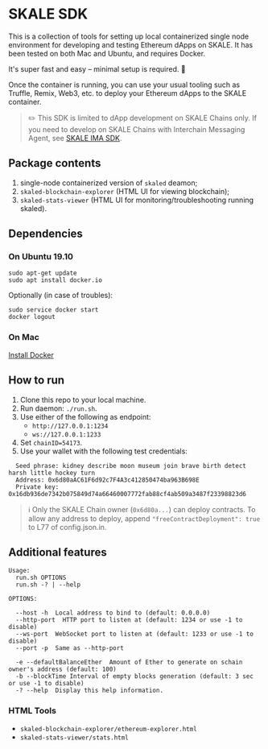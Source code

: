 # SKALE SDK

This is a collection of tools for setting up local containerized single node environment for developing and testing Ethereum dApps on SKALE. It has been tested on both Mac and Ubuntu, and requires Docker. 

It's super fast and easy – minimal setup is required. :muscle: 

Once the container is running, you can use your usual tooling such as Truffle, Remix, Web3, etc. to deploy your Ethereum dApps to the SKALE container.

> :pencil2: This SDK is limited to dApp development on SKALE Chains only. If you need to develop on SKALE Chains with Interchain Messaging Agent, see [SKALE IMA SDK](https://github.com/skalenetwork/skale-ima-sdk).

## Package contents

 1. single-node containerized version of `skaled` deamon;
 2. `skaled-blockchain-explorer` (HTML UI for viewing blockchain);
 3. `skaled-stats-viewer` (HTML UI for monitoring/troubleshooting running skaled).

## Dependencies

### On Ubuntu 19.10

```shell
sudo apt-get update
sudo apt install docker.io
```
Optionally (in case of troubles):

```shell
sudo service docker start
docker logout
```

### On Mac

[Install Docker](https://docs.docker.com/docker-for-mac/install/)

## How to run

1. Clone this repo to your local machine.
2. Run daemon: `./run.sh`.
3. Use either of the following as endpoint:
   * `http://127.0.0.1:1234`
   * `ws://127.0.0.1:1233`
4. Set `chainID=54173`.
5. Use your wallet with the following test credentials:
```
  Seed phrase: kidney describe moon museum join brave birth detect harsh little hockey turn
  Address: 0x6d80aAC61F6d92c7F4A3c412850474ba963B698E
  Private key: 0x16db936de7342b075849d74a66460007772fab88cf4ab509a3487f23398823d6
```

> :information_source: Only the SKALE Chain owner (`0x6d80a...`) can deploy contracts. To allow any address to deploy, append `"freeContractDeployment": true` to L77 of config.json.in.

## Additional features
```
Usage:
  run.sh OPTIONS
  run.sh -? | --help

OPTIONS:

  --host -h  Local address to bind to (default: 0.0.0.0)
  --http-port  HTTP port to listen at (default: 1234 or use -1 to disable)
  --ws-port  WebSocket port to listen at (default: 1233 or use -1 to disable)
  --port -p  Same as --http-port
  
  -e --defaultBalanceEther  Amount of Ether to generate on schain owner's address (default: 100)
  -b --blockTime Interval of empty blocks generation (default: 3 sec or use -1 to disable)
  -? --help  Display this help information.
```

### HTML Tools
 * `skaled-blockchain-explorer/ethereum-explorer.html`
 * `skaled-stats-viewer/stats.html`

